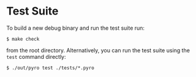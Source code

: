 # Test Suite

To build a new debug binary and run the test suite run:

    $ make check

from the root directory. Alternatively, you can run the test suite using the `test` command directly:

    $ ./out/pyro test ./tests/*.pyro

